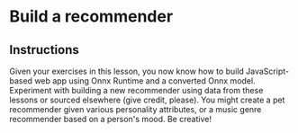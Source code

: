 # Build a recommender

## Instructions

Given your exercises in this lesson, you now know how to build JavaScript-based web app using Onnx Runtime and a converted Onnx model. Experiment with building a new recommender using data from these lessons or sourced elsewhere (give credit, please). You might create a pet recommender given various personality attributes, or a music genre recommender based on a person's mood. Be creative!